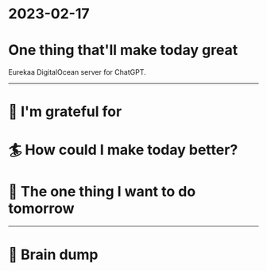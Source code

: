 # 2023-02-17

# One thing that'll make today great

Eurekaa DigitalOcean server for ChatGPT.

---

# 🤗 I'm grateful for


# 🏄 How could I make today better?


# 🏹 The one thing I want to do tomorrow

---

# 💭 Brain dump
